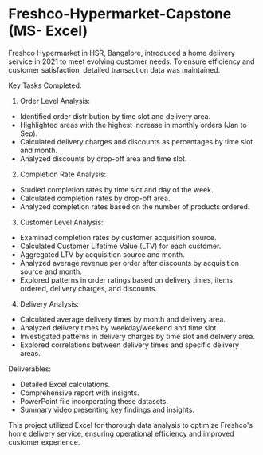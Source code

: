 # Freshco-Hypermarket-Capstone (MS- Excel)
Freshco Hypermarket in HSR, Bangalore, introduced a home delivery service in 2021 to meet evolving customer needs. To ensure efficiency and customer satisfaction, detailed transaction data was maintained.

Key Tasks Completed:

1. Order Level Analysis:
 - Identified order distribution by time slot and delivery area.
 - Highlighted areas with the highest increase in monthly orders (Jan to Sep).
 - Calculated delivery charges and discounts as percentages by time slot and month.
 - Analyzed discounts by drop-off area and time slot.

2. Completion Rate Analysis:
 - Studied completion rates by time slot and day of the week.
 - Calculated completion rates by drop-off area.
 - Analyzed completion rates based on the number of products ordered.

3. Customer Level Analysis:
 - Examined completion rates by customer acquisition source.
 - Calculated Customer Lifetime Value (LTV) for each customer.
 - Aggregated LTV by acquisition source and month.
 - Analyzed average revenue per order after discounts by acquisition source and month.
 - Explored patterns in order ratings based on delivery times, items ordered, delivery charges, and discounts.

4. Delivery Analysis:
 - Calculated average delivery times by month and delivery area.
 - Analyzed delivery times by weekday/weekend and time slot.
 - Investigated patterns in delivery charges by time slot and delivery area.
 - Explored correlations between delivery times and specific delivery areas.

Deliverables:
- Detailed Excel calculations.
- Comprehensive report with insights.
- PowerPoint file incorporating these datasets.
- Summary video presenting key findings and insights.

This project utilized Excel for thorough data analysis to optimize Freshco's home delivery service, ensuring operational efficiency and improved customer experience.
